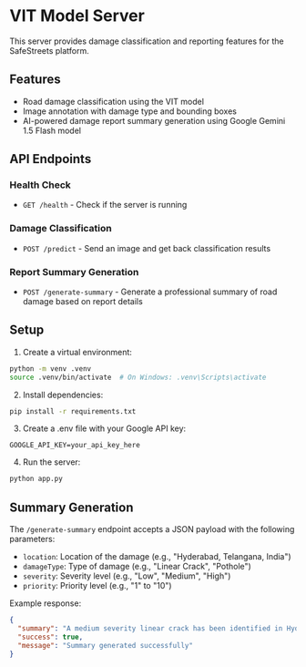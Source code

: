 # VIT Model Server

This server provides damage classification and reporting features for the SafeStreets platform.

## Features

- Road damage classification using the VIT model
- Image annotation with damage type and bounding boxes
- AI-powered damage report summary generation using Google Gemini 1.5 Flash model

## API Endpoints

### Health Check
- `GET /health` - Check if the server is running

### Damage Classification
- `POST /predict` - Send an image and get back classification results

### Report Summary Generation
- `POST /generate-summary` - Generate a professional summary of road damage based on report details

## Setup

1. Create a virtual environment:
```bash
python -m venv .venv
source .venv/bin/activate  # On Windows: .venv\Scripts\activate
```

2. Install dependencies:
```bash
pip install -r requirements.txt
```

3. Create a .env file with your Google API key:
```
GOOGLE_API_KEY=your_api_key_here
```

4. Run the server:
```bash
python app.py
```

## Summary Generation

The `/generate-summary` endpoint accepts a JSON payload with the following parameters:
- `location`: Location of the damage (e.g., "Hyderabad, Telangana, India")
- `damageType`: Type of damage (e.g., "Linear Crack", "Pothole")
- `severity`: Severity level (e.g., "Low", "Medium", "High")
- `priority`: Priority level (e.g., "1" to "10")

Example response:
```json
{
  "summary": "A medium severity linear crack has been identified in Hyderabad, Telangana, India. This damage has been assigned a priority level of 5, indicating moderate urgency. Immediate assessment is recommended to prevent further deterioration of the road surface. Traffic in the affected area remains manageable, but the damage requires attention within the next maintenance cycle.",
  "success": true,
  "message": "Summary generated successfully"
}
```
